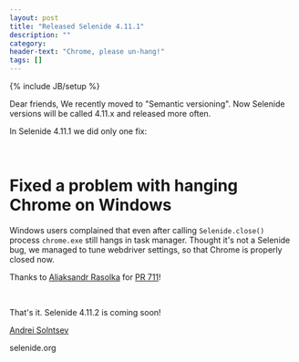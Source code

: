 ```yaml
---
layout: post
title: "Released Selenide 4.11.1"
description: ""
category:
header-text: "Chrome, please un-hang!"
tags: []
---
```

{% include JB/setup %}
 
Dear friends,
We recently moved to "Semantic versioning". Now Selenide versions will be called 4.11.x and released more often. 

In Selenide 4.11.1 we did only one fix:

<br>

# Fixed a problem with hanging Chrome on Windows

Windows users complained that even after calling `Selenide.close()` process `chrome.exe` still hangs in task manager.
Thought it's not a Selenide bug, we managed to tune webdriver settings, so that Chrome is properly closed now.

Thanks to [Aliaksandr Rasolka](https://github.com/rosolko) for [PR 711](https://github.com/selenide/selenide/pull/711)!

<br>

That's it. Selenide 4.11.2 is coming soon!

[Andrei Solntsev](http://asolntsev.github.io/)

selenide.org
